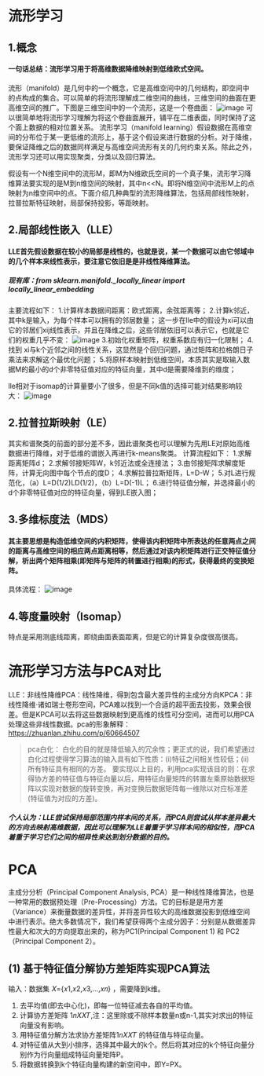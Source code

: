 # 流形学习

## 1.概念

#### 一句话总结：流形学习用于将高维数据降维映射到低维欧式空间。

 流形（manifold）是几何中的一个概念，它是高维空间中的几何结构，即空间中的点构成的集合。可以简单的将流形理解成二维空间的曲线，三维空间的曲面在更高维空间的推广。下图是三维空间中的一个流形，这是一个卷曲面：
![image](https://pic3.zhimg.com/80/v2-7dcc5b2aa752a5af8f508202c6862f52_720w.webp)
可以很简单地将流形学习理解为将这个卷曲面展开，铺平在二维表面，同时保持了这个面上数据的相对位置关系。
流形学习（manifold learning）假设数据在高维空间的分布位于某一更低维的流形上，基于这个假设来进行数据的分析。对于降维，要保证降维之后的数据同样满足与高维空间流形有关的几何约束关系。除此之外，流形学习还可以用实现聚类，分类以及回归算法。

假设有一个N维空间中的流形M，即M为N维欧氏空间的一个真子集，流形学习降维算法要实现的是M到n维空间的映射，其中n<<N。即将N维空间中流形M上的点映射为n维空间中的点。下面介绍几种典型的流形降维算法，包括局部线性映射，拉普拉斯特征映射，局部保持投影，等距映射。

## 2.局部线性嵌入（LLE）

#### LLE首先假设数据在较小的局部是线性的，也就是说，某一个数据可以由它邻域中的几个样本来线性表示，要注意它依旧是是非线性降维算法。

##### 现有库：from sklearn.manifold._locally_linear import locally_linear_embedding

主要流程如下：
1.计算样本数据间距离：欧式距离，余弦距离等；
2.计算k邻近，其中k是输入，为每个样本可以拥有的邻居数量；
这一步在lle中的假设为xi可以由它的邻居们xij线性表示，并且在降维之后，这些邻居依旧可以表示它，也就是它们的权重几乎不变：
![image](https://img-blog.csdnimg.cn/20201106160725390.png?x-oss-process=image/watermark,type_ZmFuZ3poZW5naGVpdGk,shadow_10,text_aHR0cHM6Ly9ibG9nLmNzZG4ubmV0L3FxXzQyOTAyOTk3,size_16,color_FFFFFF,t_70#pic_center)
3.初始化权重矩阵，权重系数应有归一化限制；
4.找到 xi与k个近邻之间的线性关系，这显然是个回归问题，通过矩阵和拉格朗日子乘法来求解这个最优化问题；
5.将原样本映射到低维空间，本质其实是取输入数据M的最小的d个非零特征值对应的特征向量，其中d是需要降维到的维度；

lle相对于isomap的计算量要小了很多，但是不同k值的选择可能对结果影响较大：
![image](https://pic4.zhimg.com/80/v2-e4a28aec12e3fe274e735682c225ec6f_720w.webp)

## 2.拉普拉斯映射（LE）

其实和谱聚类的前面的部分差不多，因此谱聚类也可以理解为先用LE对原始高维数据进行降维，对于低维的谱嵌入再进行k-means聚类。
计算流程如下：
1.求解距离矩阵d；
2.求解邻接矩阵W，k邻近法或全连接法；
3.由邻接矩阵求解度矩阵，计算无向图中每个节点的度D；
4.求解拉普拉斯矩阵，L=D-W；
5.对L进行规范化，（a）L=D(1/2)LD(1/2)，（b）L=D(-1)L；
6.进行特征值分解，并选择最小的d个非零特征值对应的特征向量，得到LE嵌入图；

## 3.多维标度法（MDS）

#### 其主要思想是构造低维空间的内积矩阵，使得该内积矩阵中所表达的任意两点之间的距离与高维空间的相应两点距离相等，然后通过对该内积矩阵进行正交特征值分解，析出两个矩阵相乘(即矩阵与矩阵的转置进行相乘)的形式，获得最终的变换矩阵。

具体流程：
![image](https://img-blog.csdnimg.cn/20190304154038671.png?x-oss-process=image/watermark,type_ZmFuZ3poZW5naGVpdGk,shadow_10,text_aHR0cHM6Ly9ibG9nLmNzZG4ubmV0L2ppYW5nNDI1Nzc2MDI0,size_16,color_FFFFFF,t_70)

## 4.等度量映射（Isomap）

特点是采用测底线距离，即绕曲面表面距离，但是它的计算复杂度很高很高。

# 流形学习方法与PCA对比

LLE：非线性降维PCA：线性降维，得到包含最大差异性的主成分方向KPCA：非线性降维·诸如瑞士卷形空间，PCA难以找到一个合适的超平面去投影，效果会很差。但是KPCA可以去将这些数据映射到更高维的线性可分空间，进而可以用PCA处理这些非线性数据。pca的形象解释：https://zhuanlan.zhihu.com/p/60664507

> pca白化：
> 白化的目的就是降低输入的冗余性；更正式的说，我们希望通过白化过程使得学习算法的输入具有如下性质：(i)特征之间相关性较低；(ii)所有特征具有相同的方差。
> 要实现以上目的，利用pca实现该目的则：在求得协方差的特征值与特征向量以后，用特征向量矩阵的转置左乘原始数据矩阵以实现对数据的旋转变换，再对变换后数据矩阵每一维除以对应标准差(特征值为对应的方差)。

##### 个人认为：LLE尝试保持局部范围内样本间的关系，而PCA则尝试从样本差异最大的方向去映射高维数据，因此可以理解为LLE着重于学习样本间的相似性，而PCA着重于学习它们之间的相异性来达到划分数据的目的。




# PCA

主成分分析（Principal Component Analysis, PCA）是一种线性降维算法，也是一种常用的数据预处理（Pre-Processing）方法。它的目标是是用方差（Variance）来衡量数据的差异性，并将差异性较大的高维数据投影到低维空间中进行表示。绝大多数情况下，我们希望获得两个主成分因子：分别是从数据差异性最大和次大的方向提取出来的，称为PC1(Principal Component 1) 和 PC2（Principal Component 2）。


## **(1) 基于特征值分解协方差矩阵实现PCA算法**

输入：数据集 𝑋={𝑥1,𝑥2,𝑥3,...,𝑥𝑛} ，需要降到k维。

1) 去平均值(即去中心化)，即每一位特征减去各自的平均值。
2) 计算协方差矩阵 1𝑛𝑋𝑋𝑇,注：这里除或不除样本数量n或n-1,其实对求出的特征向量没有影响。
3) 用特征值分解方法求协方差矩阵1𝑛𝑋𝑋𝑇 的特征值与特征向量。
4) 对特征值从大到小排序，选择其中最大的k个。然后将其对应的k个特征向量分别作为行向量组成特征向量矩阵P。
5) 将数据转换到k个特征向量构建的新空间中，即Y=PX。

